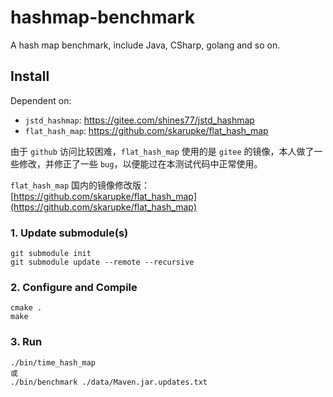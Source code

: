 # hashmap-benchmark

A hash map benchmark, include Java, CSharp, golang and so on.

## Install

Dependent on:

* `jstd_hashmap`: https://gitee.com/shines77/jstd_hashmap
* `flat_hash_map`: https://github.com/skarupke/flat_hash_map

由于 `github` 访问比较困难，`flat_hash_map` 使用的是 `gitee` 的镜像，本人做了一些修改，并修正了一些 `bug`，以便能过在本测试代码中正常使用。

`flat_hash_map` 国内的镜像修改版：[https://github.com/skarupke/flat_hash_map](https://github.com/skarupke/flat_hash_map)

### 1. Update submodule(s)

```shell
git submodule init
git submodule update --remote --recursive
```

### 2. Configure and Compile

```shell
cmake .
make
````

### 3. Run

```shell
./bin/time_hash_map
或
./bin/benchmark ./data/Maven.jar.updates.txt
```
